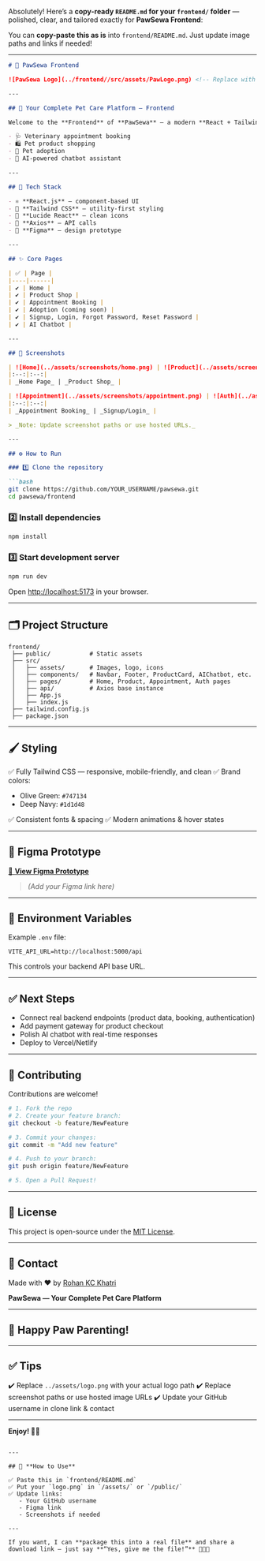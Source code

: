 Absolutely! Here’s a **copy-ready `README.md` for your `frontend/` folder** — polished, clear, and tailored exactly for **PawSewa Frontend**:

You can **copy-paste this as is** into `frontend/README.md`.
Just update image paths and links if needed!

---

````markdown
# 🐾 PawSewa Frontend

![PawSewa Logo](../frontend//src/assets/PawLogo.png) <!-- Replace with your actual logo path or a hosted URL -->

---

## 🌟 Your Complete Pet Care Platform — Frontend

Welcome to the **Frontend** of **PawSewa** — a modern **React + Tailwind CSS** web app that makes pet care easy and delightful. This project covers all the client-side pages, reusable components, styling, and responsive layouts for:

- 🩺 Veterinary appointment booking
- 🛍️ Pet product shopping
- 🐶 Pet adoption
- 🤖 AI-powered chatbot assistant

---

## 🚀 Tech Stack

- ⚛️ **React.js** — component-based UI
- 🎨 **Tailwind CSS** — utility-first styling
- 🧩 **Lucide React** — clean icons
- 📡 **Axios** — API calls
- 🎨 **Figma** — design prototype

---

## ✨ Core Pages

| ✅ | Page |
|----|------|
| ✔️ | Home |
| ✔️ | Product Shop |
| ✔️ | Appointment Booking |
| ✔️ | Adoption (coming soon) |
| ✔️ | Signup, Login, Forgot Password, Reset Password |
| ✔️ | AI Chatbot |

---

## 📸 Screenshots

| ![Home](../assets/screenshots/home.png) | ![Product](../assets/screenshots/product.png) |
|:--:|:--:|
| _Home Page_ | _Product Shop_ |

| ![Appointment](../assets/screenshots/appointment.png) | ![Auth](../assets/screenshots/auth.png) |
|:--:|:--:|
| _Appointment Booking_ | _Signup/Login_ |

> _Note: Update screenshot paths or use hosted URLs._

---

## ⚙️ How to Run

### 1️⃣ Clone the repository

```bash
git clone https://github.com/YOUR_USERNAME/pawsewa.git
cd pawsewa/frontend
````

### 2️⃣ Install dependencies

```bash
npm install
```

### 3️⃣ Start development server

```bash
npm run dev
```

Open [http://localhost:5173](http://localhost:5173) in your browser.

---

## 🗂️ Project Structure

```
frontend/
 ├── public/           # Static assets
 ├── src/
 │   ├── assets/       # Images, logo, icons
 │   ├── components/   # Navbar, Footer, ProductCard, AIChatbot, etc.
 │   ├── pages/        # Home, Product, Appointment, Auth pages
 │   ├── api/          # Axios base instance
 │   ├── App.js
 │   ├── index.js
 ├── tailwind.config.js
 ├── package.json
```

---

## 🖌️ Styling

✅ Fully Tailwind CSS — responsive, mobile-friendly, and clean
✅ Brand colors:

* Olive Green: `#747134`
* Deep Navy: `#1d1d48`

✅ Consistent fonts & spacing
✅ Modern animations & hover states

---

## 🎨 Figma Prototype

[🔗 **View Figma Prototype**](#)

> *(Add your Figma link here)*

---

## 🔑 Environment Variables

Example `.env` file:

```env
VITE_API_URL=http://localhost:5000/api
```

This controls your backend API base URL.

---

## ✅ Next Steps

* Connect real backend endpoints (product data, booking, authentication)
* Add payment gateway for product checkout
* Polish AI chatbot with real-time responses
* Deploy to Vercel/Netlify

---

## 🤝 Contributing

Contributions are welcome!

```bash
# 1. Fork the repo
# 2. Create your feature branch:
git checkout -b feature/NewFeature

# 3. Commit your changes:
git commit -m "Add new feature"

# 4. Push to your branch:
git push origin feature/NewFeature

# 5. Open a Pull Request!
```

---

## 🐶 License

This project is open-source under the [MIT License](../LICENSE).

---

## 💌 Contact

Made with ❤️ by [Rohan KC Khatri](https://github.com/YOUR_USERNAME)

**PawSewa — Your Complete Pet Care Platform**

---

## 🎉 Happy Paw Parenting!

---

## ✅ Tips

✔️ Replace `../assets/logo.png` with your actual logo path
✔️ Replace screenshot paths or use hosted image URLs
✔️ Update your GitHub username in clone link & contact

---

**Enjoy! 🐾✨**

```

---

## 📌 **How to Use**

✅ Paste this in `frontend/README.md`  
✅ Put your `logo.png` in `/assets/` or `/public/`  
✅ Update links:  
   - Your GitHub username  
   - Figma link  
   - Screenshots if needed

---

If you want, I can **package this into a real file** and share a download link — just say **“Yes, give me the file!”** 🐶✨🚀
```
